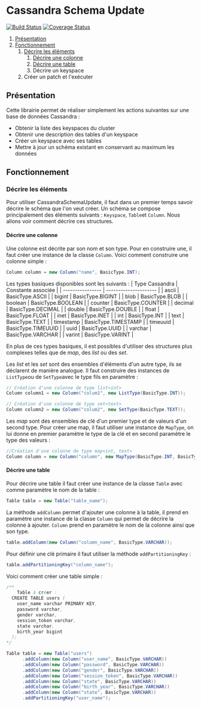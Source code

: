 # Cassandra Schema Update

[![Build Status](https://travis-ci.org/Exensoft/CassandraSchemaUpdate.svg?branch=master)](https://travis-ci.org/Exensoft/CassandraSchemaUpdate)
[![Coverage Status](https://coveralls.io/repos/github/Exensoft/CassandraSchemaUpdate/badge.svg?branch=master)](https://coveralls.io/github/Exensoft/CassandraSchemaUpdate?branch=master)

1. [Présentation](#presentation)
2. [Fonctionnement](#fonctionnement)
	1. [Décrire les éléments](#décrire-les-éléments)
		1. [Décrire une colonne](#décrire-une-colonne)
		2. [Décrire une table](#décrire-une-table)
		3. Décrire un keyspace
	2. Créer un patch et l'exécuter

## Présentation
Cette librairie permet de réaliser simplement les actions suivantes sur une base de données Cassandra :

 * Obtenir la liste des keyspaces du cluster
 * Obtenir une description des tables d'un keyspace
 * Créer un keyspace avec ses tables
 * Mettre à jour un schéma existant en conservant au maximum les données


## Fonctionnement

### Décrire les éléments
Pour utiliser CassandraSchemaUpdate, il faut dans un premier temps savoir décrire le schéma que l'on veut créer. 
Un schéma se compose principalement des éléments suivants : `Keyspace`, `Table`et `Column`. Nous allons voir comment décrire ces structures.

#### Décrire une colonne
Une colonne est décrite par son nom et son type. Pour en construire une, il faut créer une instance de la classe `Column`. Voici comment construire une colonne simple :
```java
Column column = new Column("name", BasicType.INT);
```

Les types basiques disponibles sont les suivants : 
| Type Cassandra   |    Constante associée |
| ---------------- | --------------------- |
| ascii          | BasicType.ASCII     |
| bigint         | BasicType.BIGINT    |
| blob           | BasicType.BLOB      |
| boolean        | BasicType.BOOLEAN   |
| counter        | BasicType.COUNTER   |
| decimal        | BasicType.DECIMAL   |
| double         | BasicType.DOUBLE    |
| float          | BasicType.FLOAT     |
| inet           | BasicType.INET      |
| int            | BasicType.INT       |
| text           | BasicType.TEXT      |
| timestamp      | BasicType.TIMESTAMP |
| timeuuid       | BasicType.TIMEUUID  |
| uuid           | BasicType.UUID      |
| varchar        | BasicType.VARCHAR   |
| varint         | BasicType.VARINT    |

En plus de ces types basiques, il est possibles d'utiliser des structures plus complexes telles que de *map*, des *list* ou des *set*.

Les *list* et les *set* sont des ensembles d'éléments d'un autre type, ils se déclarent de manière analogue.
Il faut construire des instances de `ListType`ou de `SetType`avec le type fils en paramètre :

```java
// Création d'une colonne de type list<int>
Column column1 = new Column("colum1", new ListType(BasicType.INT));

// Création d'une colonne de type set<text>
Column column2 = new Column("colum2", new SetType(BasicType.TEXT));
```

Les *map* sont des ensembles de clé d'un premier type et de valeurs d'un second type.
Pour créer une map, il faut utiliser une instance de `MapType`, on lui donne en premier paramètre le type de la clé et en second paramètre le type des valeurs :
```java
//Création d'une colonne de type map<int, text>
Column column = new Column("column", new MapType(BasicType.INT, BasicType.TEXT));
```

#### Décrire une table
Pour décrire une table il faut créer une instance de la classe `Table` avec comme paramètre le nom de la table :
```java
Table table = new Table("table_name");
```

La méthode `addColumn` permet d'ajouter une colonne à la table, il prend en paramètre une instance de la classe `Column` qui permet de décrire la colonne à ajouter. `Column` prend en paramètre le nom de la colonne ainsi que son type.
```java
table.addColumn(new Column("column_name", BasicType.VARCHAR));
```

Pour définir une clé primaire il faut utiliser la méthode `addPartitioningKey`  :
```java
table.addPartitioningKey("column_name");
```

Voici comment créer une table simple :

```java
/**
	Table à créer : 
  CREATE TABLE users (
    user_name varchar PRIMARY KEY,
    password varchar,
    gender varchar,
    session_token varchar,
    state varchar,
    birth_year bigint
  );
*/

Table table = new Table("users")
      .addColumn(new Column("user_name", BasicType.VARCHAR))
      .addColumn(new Column("password", BasicType.VARCHAR))
      .addColumn(new Column("gender", BasicType.VARCHAR))
      .addColumn(new Column("session_token", BasicType.VARCHAR))
      .addColumn(new Column("state", BasicType.VARCHAR))
      .addColumn(new Column("birth_year", BasicType.VARCHAR))
      .addColumn(new Column("state", BasicType.VARCHAR))
      .addPartitioningKey("user_name");
```
